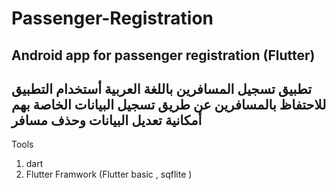 # Passenger-Registration
Android app for passenger registration (Flutter)
------------------------------------------------
تطبيق تسجيل المسافرين باللغة العربية 
أستخدام التطبيق للاحتفاظ بالمسافرين عن طريق تسجيل البيانات الخاصة بهم أمكانية تعديل البيانات وحذف مسافر
-----
Tools
1. dart
2. Flutter Framwork (Flutter basic , sqflite )
